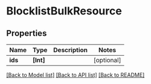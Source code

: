 # BlocklistBulkResource

## Properties
Name | Type | Description | Notes
------------ | ------------- | ------------- | -------------
**ids** | **[Int]** |  | [optional] 

[[Back to Model list]](../README.md#documentation-for-models) [[Back to API list]](../README.md#documentation-for-api-endpoints) [[Back to README]](../README.md)



